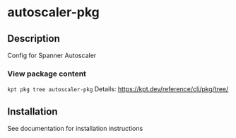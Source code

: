 # autoscaler-pkg

## Description
Config for Spanner Autoscaler

### View package content
`kpt pkg tree autoscaler-pkg`
Details: https://kpt.dev/reference/cli/pkg/tree/

## Installation
See documentation for installation instructions
